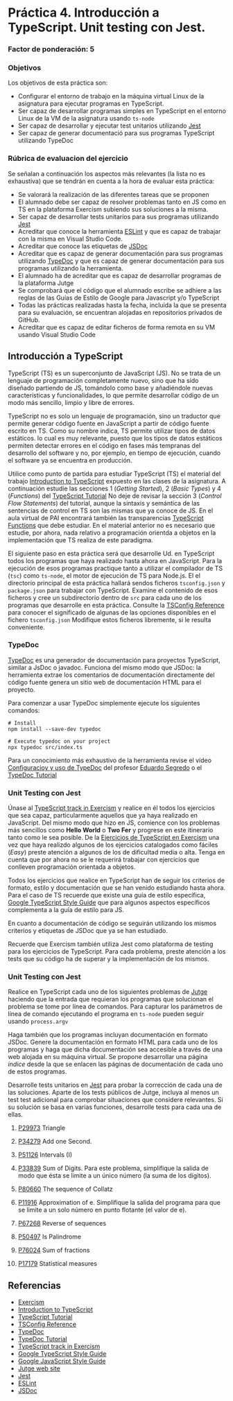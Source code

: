 # Práctica 4. Introducción a TypeScript. Unit testing con Jest.
### Factor de ponderación: 5

### Objetivos
Los objetivos de esta práctica son:
* Configurar el entorno de trabajo en la máquina virtual Linux de la asignatura para ejecutar programas en TypeScript.
* Ser capaz de desarrollar programas simples en TypeScript en el entorno Linux de la VM de la asignatura usando
  `ts-node`
* Ser capaz de desarrollar y ejecutar test unitarios utilizando
  [Jest](https://jestjs.io/)
* Ser capaz de generar documentació para sus programas TypeScript utilizando TypeDoc


### Rúbrica de evaluacion del ejercicio
Se señalan a continuación los aspectos más relevantes (la lista no es exhaustiva)
que se tendrán en cuenta a la hora de evaluar esta práctica:
* Se valorará la realización de las diferentes tareas que se proponen
* El alumnado debe ser capaz de resolver problemas tanto en JS como en TS en la plataforma Exercism subiendo sus soluciones a la misma.
* Ser capaz de desarrollar tests unitarios para sus programas utilizando
  [Jest](https://jestjs.io/)
* Acreditar que conoce la herramienta 
  [ESLint](https://eslint.org/)
y que es capaz de trabajar con la misma en Visual Studio Code.
* Acreditar que conoce las etiquetas de 
  [JSDoc](https://jsdoc.app/)
* Acreditar que es capaz de generar documentación para sus programas utilizando
  [TypeDoc](https://typedoc.org/)
y que es capaz de generar documentación para sus programas utilizando la herramienta.
* El alumnado ha de acreditar que es capaz de desarrollar programas de la plataforma Jutge
* Se comprobará que el código que el alumnado escribe se adhiere a las reglas de las Guías de Estilo de Google
  para Javascript y/o TypeScript
* Todas las prácticas realizadas hasta la fecha, incluída la que se presenta para su evaluación, se encuentran alojadas en repositorios privados de GitHub.
* Acreditar que es capaz de editar ficheros de forma remota en su VM usando Visual Studio Code

## Introducción a TypeScript
TypeScript (TS) es un superconjunto de JavaScript (JS). 
No se trata de un lenguaje de programación completamente nuevo, sino que ha sido diseñado 
partiendo de JS, tomándolo como base y añadiéndole nuevas características y funcionalidades, 
lo que permite desarrollar código de un modo más sencillo, limpio y libre de errores.

TypeScript no es solo un lenguaje de programación, sino un traductor que permite generar código fuente 
en JavaScript a partir de código fuente escrito en TS. 
Como su nombre indica, TS permite utilizar tipos de datos estáticos. 
lo cual es muy relevante, puesto que los tipos de datos estáticos permiten detectar errores en el código 
en fases más tempranas del desarrollo del software y no, por ejemplo, en tiempo de ejecución, cuando el 
software ya se encuentra en producción.

Utilice como punto de partida para estudiar TypeScript (TS) el material del trabajo
[Introduction to TypeScript](https://github.com/alu0101329888/Introduction-to-TypeScript)
expuesto en las clases de la asignatura.
A continuación estudie las secciones 1 (*Getting Started*), 2 (*Basic Types*) y 4 (*Functions*) del
[TypeScript Tutorial](https://www.typescripttutorial.net/)
No deje de revisar la sección 3 (*Control Flow Statements*) del tutorial, aunque la sintaxis y semántica de las 
sentencias de control en TS son las mismas que ya conoce de JS.
En el aula virtual de PAI encontrará también las transparencias
[TypeScript Functions](https://campusingenieriaytecnologia2223.ull.es/mod/url/view.php?id=27312)
que debe estudiar.
En el material anterior no es necesario que estudie, por ahora, nada relativo a programación orientda a objetos en
la implementación que TS realiza de este paradigma.

El siguiente paso en esta práctica será que desarrolle Ud. en TypeScript todos los programas que haya realizado
hasta ahora en JavaScript.
Para la ejecución de esos programas practique tanto a utilizar el compilador de TS (`tsc`)  como
`ts-node`, el motor de ejecución de TS para Node.js.
El el directorio principal de esta práctica hallará sendos ficheros
`tsconfig.json` y `package.json` para trabajar con TypeScript.
Examine el contenido de esos ficheros y cree un subdirectorio dentro de `src` para cada uno de los programas
que desarrolle en esta práctica.
Consulte la
[TSConfig Reference](https://www.typescriptlang.org/tsconfig)
para conocer el significado de algunas de las opciones disponibles en el fichero `tsconfig.json`
Modifique estos ficheros libremente, si le resulta conveniente.

### TypeDoc
[TypeDoc](https://typedoc.org/)
es una generador de documentación para proyectos TypeScript, similar a JsDoc o javadoc.
Funciona del mismo modo que JSDoc: la herramienta extrae los comentarios de documentación directamente del código fuente
genera un sitio web de documentación HTML para el proyecto.

Para comenzar a usar TypeDoc simplemente ejecute los siguientes comandos:
```
# Install
npm install --save-dev typedoc

# Execute typedoc on your project
npx typedoc src/index.ts
```
Para un conocimiento más exhaustivo de la herramienta revise el vídeo
[Configuracioy y uso de TypeDoc](https://drive.google.com/file/d/19LLLCuWg7u0TjjKz9q8ZhOXgbrKtPUme/view)
del profesor 
[Eduardo Segredo](https://portalciencia.ull.es/investigadores/80784/detalle)
o el
[TypeDoc Tutorial](https://cancerberosgx.github.io/javascript-documentation-examples/examples/typedoc-tutorial-basic/docs/docco/src/index.html#:~:text=TypeDoc%20is%20an%20API%20documentation,HTML%20documentation%20website%20for%20you.)


### Unit Testing con Jest
Únase al
[TypeScript track in Exercism](https://exercism.org/tracks/typescript)
y realice en él todos los ejercicios que sea capaz, particularmente aquellos que ya haya realizado en JavaScript.
Del mismo modo que hizo en JS, comience con los problemas más sencillos como **Hello World** o **Two Fer** y progrese
en este itinerario tanto como le sea posible.
De la 
[Ejercicios de TypeScript en Exercism](https://exercism.org/tracks/typescript/exercises)
una vez que haya realizdo algunos de los ejercicios catalogados como fáciles (*Easy*) preste atención a
algunos de los de dificultad media o alta.
Tenga en cuenta que por ahora no se le requerirá trabajar con ejercicios que conlleven programación orientada a objetos.

Todos los ejercicios que realice en TypeScript han de seguir los criterios de formato, estilo y documentación que
se han venido estudiando hasta ahora.
Para el caso de TS recuerde que existe una guía de estilo específica,
[Google TypeScript Style Guide](https://google.github.io/styleguide/tsguide.html)
que para algunos aspectos específicos complementa a la guía de estilo para JS.

En cuanto a documentación de código se seguirán utilizando los mismos criterios y etiquetas de JSDoc que ya
se han estudiado.

Recuerde que Exercism también utiliza Jest como plataforma de testing para los ejercicios de TypeScript.
Para cada problema, preste atención a los tests que su código ha de superar y la implementación de los mismos.



### Unit Testing con Jest
Realice en TypeScript cada uno de los siguientes problemas de
[Jutge](https://jutge.org/)
haciendo que la entrada que requieran los programas que solucionan el problema se tome por línea de comandos.
Para capturar los parámetros de línea de comando ejecutando el programa en `ts-node` pueden seguir usando
`process.argv`

Haga también que los programas incluyan documentación en formato JSDoc. 
Genere la documentación en formato HTML para cada uno de los programas y haga que dicha documentación 
sea accesible a través de una web alojada en su máquina virtual.
Se propone desarrollar una página *índice* desde la que se enlacen las páginas de documentación de cada uno de
estos programas.

Desarrolle tests unitarios en 
[Jest](https://jestjs.io/)
para probar la corrección de cada una de las soluciones.
Aparte de los tests públicos de Jutge, incluya al menos un test test adicional para comprobar situaciones que
considere relevantes.
Si su solución se basa en varias funciones, desarrolle tests para cada una de ellas.

1. [P29973](https://jutge.org/problems/P29973) Triangle
2. [P34279](https://jutge.org/problems/P34279) Add one Second.
3. [P51126](https://jutge.org/problems/P51126) Intervals (I)
4. [P33839](https://jutge.org/problems/P33839) Sum of Digits. Para este problema, simplifique la salida de
modo que ésta se limite a un único número (la suma de los dígitos).
5. [P80660](https://jutge.org/problems/P80660) The sequence of Collatz

6. [P11916](https://jutge.org/problems/P11916_en) Approximation of e. Simplifique la salida del programa para
que se limite a un solo número en punto flotante (el valor de e).
7. [P67268](https://jutge.org/problems/P67268_en) Reverse of sequences
8. [P50497](https://jutge.org/problems/P50497_en) Is Palindrome
9. [P76024](https://jutge.org/problems/P76024_en) Sum of fractions
10. [P17179](https://jutge.org/problems/P17179_en) Statistical measures

## Referencias
* [Exercism](https://exercism.io/)
* [Introduction to TypeScript](https://github.com/alu0101329888/Introduction-to-TypeScript)
* [TypeScript Tutorial](https://www.typescripttutorial.net/)
* [TSConfig Reference](https://www.typescriptlang.org/tsconfig)
* [TypeDoc](https://typedoc.org/)
* [TypeDoc Tutorial](https://cancerberosgx.github.io/javascript-documentation-examples/examples/typedoc-tutorial-basic/docs/docco/src/index.html#:~:text=TypeDoc%20is%20an%20API%20documentation,HTML%20documentation%20website%20for%20you.)
* [TypeScript track in Exercism](https://exercism.org/tracks/typescript)
* [Google TypeScript Style Guide](https://google.github.io/styleguide/tsguide.html)
* [Google JavaScript Style Guide](https://google.github.io/styleguide/jsguide.html)
* [Jutge web site](https://jutge.org/)
* [Jest](https://jestjs.io/)
* [ESLint](https://eslint.org/)
* [JSDoc](https://jsdoc.app/)
